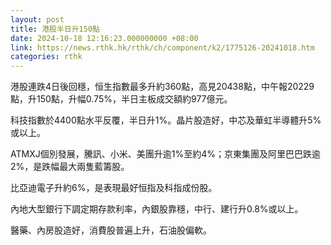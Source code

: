 ```yaml
---
layout: post
title: 港股半日升150點
date: 2024-10-18 12:16:23.000000000 +08:00
link: https://news.rthk.hk/rthk/ch/component/k2/1775126-20241018.htm
categories: rthk
---
```


港股連跌4日後回穩，恒生指數最多升約360點，高見20438點，中午報20229點，升150點，升幅0.75%，半日主板成交額約977億元。

科技指數於4400點水平反覆，半日升1%。晶片股造好，中芯及華虹半導體升5%或以上。

ATMXJ個別發展，騰訊、小米、美團升逾1%至約4%；京東集團及阿里巴巴跌逾2%，是跌幅最大兩隻藍籌股。

比亞迪電子升約6%，是表現最好恒指及科指成份股。

內地大型銀行下調定期存款利率，內銀股靠穩，中行、建行升0.8%或以上。

醫藥、內房股造好，消費股普遍上升，石油股偏軟。
